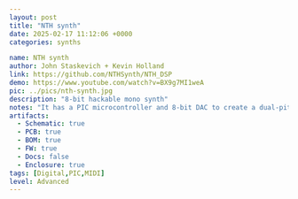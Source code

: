 ```yaml
---
layout: post
title: "NTH synth"
date: 2025-02-17 11:12:06 +0000
categories: synths

name: NTH synth
author: John Staskevich + Kevin Holland
link: https://github.com/NTHSynth/NTH_DSP
demo: https://www.youtube.com/watch?v=BX9g7MI1weA
pic: ../pics/nth-synth.jpg
description: "8-bit hackable mono synth"
notes: "It has a PIC microcontroller and 8-bit DAC to create a dual-pitch oscillator with modulation by waveform, amplitude envelope, detuning, and glissando, and a gritty analog low-pass filter, integrated step sequencer, and simple, intuitive controls."
artifacts:
  - Schematic: true
  - PCB: true
  - BOM: true
  - FW: true
  - Docs: false
  - Enclosure: true
tags: [Digital,PIC,MIDI]
level: Advanced
---
```


